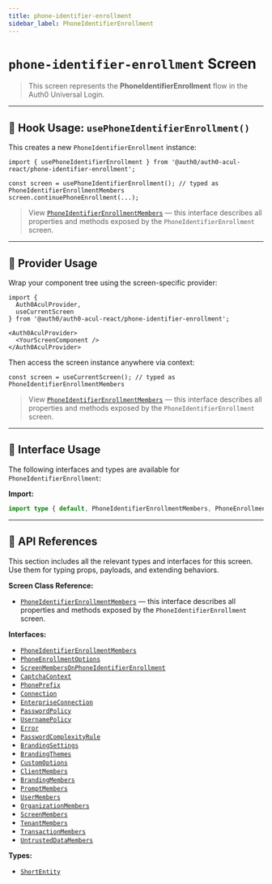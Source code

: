 ```yaml
---
title: phone-identifier-enrollment
sidebar_label: PhoneIdentifierEnrollment
---
```


# `phone-identifier-enrollment` Screen

> This screen represents the **PhoneIdentifierEnrollment** flow in the Auth0 Universal Login.

---

## 🔹 Hook Usage: `usePhoneIdentifierEnrollment()`

This creates a new `PhoneIdentifierEnrollment` instance:

```tsx
import { usePhoneIdentifierEnrollment } from '@auth0/auth0-acul-react/phone-identifier-enrollment';

const screen = usePhoneIdentifierEnrollment(); // typed as PhoneIdentifierEnrollmentMembers
screen.continuePhoneEnrollment(...);
```

> View [`PhoneIdentifierEnrollmentMembers`](https://auth0.github.io/universal-login/interfaces/Classes.PhoneIdentifierEnrollmentMembers.html) — this interface describes all properties and methods exposed by the `PhoneIdentifierEnrollment` screen.

---

## 🔹 Provider Usage

Wrap your component tree using the screen-specific provider:

```tsx
import {
  Auth0AculProvider,
  useCurrentScreen
} from '@auth0/auth0-acul-react/phone-identifier-enrollment';

<Auth0AculProvider>
  <YourScreenComponent />
</Auth0AculProvider>
```

Then access the screen instance anywhere via context:

```tsx
const screen = useCurrentScreen(); // typed as PhoneIdentifierEnrollmentMembers
```

> View [`PhoneIdentifierEnrollmentMembers`](https://auth0.github.io/universal-login/interfaces/Classes.PhoneIdentifierEnrollmentMembers.html) — this interface describes all properties and methods exposed by the `PhoneIdentifierEnrollment` screen.

---

## 🔹 Interface Usage

The following interfaces and types are available for `PhoneIdentifierEnrollment`:

**Import:**

```ts
import type { default, PhoneIdentifierEnrollmentMembers, PhoneEnrollmentOptions, ScreenMembersOnPhoneIdentifierEnrollment, CaptchaContext, PhonePrefix, Connection, EnterpriseConnection, PasswordPolicy, UsernamePolicy, Error, PasswordComplexityRule, BrandingSettings, BrandingThemes, CustomOptions, ShortEntity, ClientMembers, BrandingMembers, PromptMembers, UserMembers, OrganizationMembers, ScreenMembers, TenantMembers, TransactionMembers, UntrustedDataMembers } from '@auth0/auth0-acul-react/phone-identifier-enrollment';
```

---

## 🔸 API References

This section includes all the relevant types and interfaces for this screen. Use them for typing props, payloads, and extending behaviors.

**Screen Class Reference:**  
- [`PhoneIdentifierEnrollmentMembers`](https://auth0.github.io/universal-login/interfaces/Classes.PhoneIdentifierEnrollmentMembers.html) — this interface describes all properties and methods exposed by the `PhoneIdentifierEnrollment` screen.

**Interfaces:**
- [`PhoneIdentifierEnrollmentMembers`](https://auth0.github.io/universal-login/interfaces/Classes.PhoneIdentifierEnrollmentMembers.html)
- [`PhoneEnrollmentOptions`](https://auth0.github.io/universal-login/interfaces/Classes.PhoneEnrollmentOptions.html)
- [`ScreenMembersOnPhoneIdentifierEnrollment`](https://auth0.github.io/universal-login/interfaces/Classes.ScreenMembersOnPhoneIdentifierEnrollment.html)
- [`CaptchaContext`](https://auth0.github.io/universal-login/interfaces/Classes.CaptchaContext.html)
- [`PhonePrefix`](https://auth0.github.io/universal-login/interfaces/Classes.PhonePrefix.html)
- [`Connection`](https://auth0.github.io/universal-login/interfaces/Classes.Connection.html)
- [`EnterpriseConnection`](https://auth0.github.io/universal-login/interfaces/Classes.EnterpriseConnection.html)
- [`PasswordPolicy`](https://auth0.github.io/universal-login/interfaces/Classes.PasswordPolicy.html)
- [`UsernamePolicy`](https://auth0.github.io/universal-login/interfaces/Classes.UsernamePolicy.html)
- [`Error`](https://auth0.github.io/universal-login/interfaces/Classes.Error.html)
- [`PasswordComplexityRule`](https://auth0.github.io/universal-login/interfaces/Classes.PasswordComplexityRule.html)
- [`BrandingSettings`](https://auth0.github.io/universal-login/interfaces/Classes.BrandingSettings.html)
- [`BrandingThemes`](https://auth0.github.io/universal-login/interfaces/Classes.BrandingThemes.html)
- [`CustomOptions`](https://auth0.github.io/universal-login/interfaces/Classes.CustomOptions.html)
- [`ClientMembers`](https://auth0.github.io/universal-login/interfaces/Classes.ClientMembers.html)
- [`BrandingMembers`](https://auth0.github.io/universal-login/interfaces/Classes.BrandingMembers.html)
- [`PromptMembers`](https://auth0.github.io/universal-login/interfaces/Classes.PromptMembers.html)
- [`UserMembers`](https://auth0.github.io/universal-login/interfaces/Classes.UserMembers.html)
- [`OrganizationMembers`](https://auth0.github.io/universal-login/interfaces/Classes.OrganizationMembers.html)
- [`ScreenMembers`](https://auth0.github.io/universal-login/interfaces/Classes.ScreenMembers.html)
- [`TenantMembers`](https://auth0.github.io/universal-login/interfaces/Classes.TenantMembers.html)
- [`TransactionMembers`](https://auth0.github.io/universal-login/interfaces/Classes.TransactionMembers.html)
- [`UntrustedDataMembers`](https://auth0.github.io/universal-login/interfaces/Classes.UntrustedDataMembers.html)


**Types:**
- [`ShortEntity`](https://auth0.github.io/universal-login/types/Classes.ShortEntity.html)

